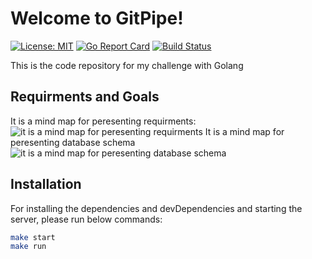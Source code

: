 # Welcome to GitPipe!
[![License: MIT](https://img.shields.io/badge/License-MIT-yellow.svg)](LICENSE) [![Go Report Card](https://goreportcard.com/badge/github.com/a-berahman/gitpipe)](https://goreportcard.com/report/github.com/a-berahman/gitpipe) [![Build Status](https://travis-ci.org/a-berahman/gitpipe.svg?branch=master)](https://travis-ci.org/github/a-berahman/gitpipe)

This is the code repository for my challenge with Golang
## Requirments and Goals
It is a mind map for peresenting requirments:
![it is a mind map for peresenting requirments](https://i.ibb.co/WFdVWkQ/gitpipe-first-analyze.jpg)
It is a mind map for peresenting database schema
![it is a mind map for peresenting database schema](https://i.ibb.co/ft586g8/gitpipe-db-design.jpg)

## Installation
For installing the dependencies and devDependencies and starting the server, please run below commands:
```sh
make start
make run
```
